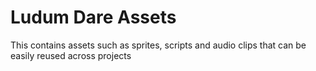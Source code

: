 # Ludum Dare Assets
This contains assets such as sprites, scripts and audio clips that can be easily reused across projects


